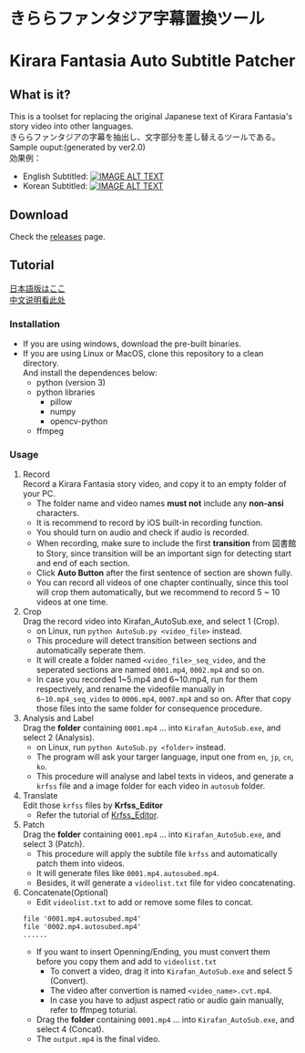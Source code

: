 # きららファンタジア字幕置換ツール

# Kirara Fantasia Auto Subtitle Patcher

## What is it?

This is a toolset for replacing the original Japanese text of Kirara Fantasia's story video into other languages.  
きららファンタジアの字幕を抽出し、文字部分を差し替えるツールである。  
Sample ouput:(generated by ver2.0)  
効果例：

-   English Subtitled:
    [![IMAGE ALT TEXT](http://img.youtube.com/vi/Z8BytfESak0/0.jpg)](https://www.youtube.com/embed/Z8BytfESak0 "CameraMaster")
-   Korean Subtitled:
    [![IMAGE ALT TEXT](http://img.youtube.com/vi/_6IlXAgpsEs/0.jpg)](https://www.youtube.com/embed/_6IlXAgpsEs "CameraMaster")

## Download

Check the [releases](https://github.com/InfiniteFeatures/Kirafan_AutoSub/releases) page.

## Tutorial

[日本語版はここ](https://github.com/kirafanautodec/Kirafan_AutoSub/blob/master/README_JP.md)  
[中文说明看此处](https://github.com/kirafanautodec/Kirafan_AutoSub/blob/master/README_CN.md)

### Installation

-   If you are using windows, download the pre-built binaries.
-   If you are using Linux or MacOS, clone this repository to a clean directory.  
    And install the dependences below:  
     - python (version 3) 
     - python libraries 
       - pillow 
       - numpy 
       - opencv-python 
     - ffmpeg

### Usage

1. Record  
   Record a Kirara Fantasia story video, and copy it to an empty folder of your PC.   
   - The folder name and video names **must not** include any **non-ansi** characters. 
   - It is recommend to record by iOS built-in recording function. 
   - You should turn on audio and check if audio is recorded. 
   - When recording, make sure to include the first **transition** from 図書館 to Story, since transition will be an important sign for detecting start and end of each section. 
   - Click **Auto Button** after the first sentence of section are shown fully. 
   - You can record all videos of one chapter continually, since this tool will crop them automatically, but we recommend to record 5 ~ 10 videos at one time.
1. Crop  
   Drag the record video into Kirafan_AutoSub.exe, and select 1 (Crop).   
     - on Linux, run `python AutoSub.py <video_file>` instead. 
   - This procedure will detect transition between sections and automatically seperate them. 
   - It will create a folder named `<video_file>_seq_video`, and the seperated sections are named `0001.mp4`, `0002.mp4` and so on. 
   - In case you recorded 1~5.mp4 and 6~10.mp4, run for them respectively, and rename the videofile manually in `6~10.mp4_seq_video` to `0006.mp4`, `0007.mp4` and so on. After that copy those files into the same folder for consequence procedure.
1. Analysis and Label  
   Drag the **folder** containing `0001.mp4` ... into `Kirafan_AutoSub.exe`, and select 2 (Analysis).   
     - on Linux, run `python AutoSub.py <folder>` instead. 
   - The program will ask your targer language, input one from `en`, `jp`, `cn`, `ko`. 
   - This procedure will analyse and label texts in videos, and generate a `krfss` file and a image folder for each video in `autosub` folder.
1. Translate  
   Edit those `krfss` files by **Krfss_Editor** 
     - Refer the tutorial of [Krfss_Editor](https://github.com/InfiniteFeatures/Krfss_Editor).
1. Patch  
   Drag the **folder** containing `0001.mp4` ... into `Kirafan_AutoSub.exe`, and select 3 (Patch). 
   - This procedure will apply the subtile file `krfss` and automatically patch them into videos. 
   - It will generate files like `0001.mp4.autosubed.mp4`. 
   - Besides, it will generate a `videolist.txt` file for video concatenating.
1. Concatenate(Optional)
    - Edit `videolist.txt` to add or remove some files to concat.
    ```
    file '0001.mp4.autosubed.mp4'
    file '0002.mp4.autosubed.mp4'
    ......
    ```
    - If you want to insert Openning/Ending, you must convert them before you copy them and add to `videolist.txt`
        - To convert a video, drag it into `Kirafan_AutoSub.exe` and select 5 (Convert).
        - The video after convertion is named `<video_name>.cvt.mp4`.
        - In case you have to adjust aspect ratio or audio gain manually, refer to ffmpeg toturial.
    - Drag the **folder** containing `0001.mp4` ... into `Kirafan_AutoSub.exe`, and select 4 (Concat).
    - The `output.mp4` is the final video.
